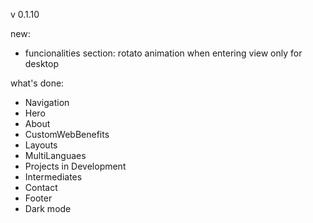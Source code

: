 v 0.1.10

new:

- funcionalities section: rotato animation when entering view only for desktop

what's done:

- Navigation
- Hero
- About
- CustomWebBenefits
- Layouts
- MultiLanguaes
- Projects in Development
- Intermediates
- Contact
- Footer
- Dark mode
